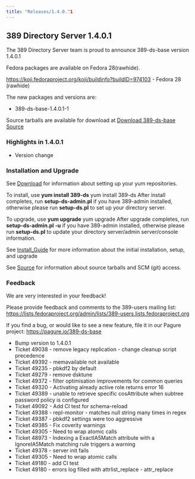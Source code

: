 ```yaml
---
title: "Releases/1.4.0."1
---
```


389 Directory Server 1.4.0.1
-----------------------------

The 389 Directory Server team is proud to announce 389-ds-base version 1.4.0.1

Fedora packages are available on Fedora 28(rawhide).

<https://koji.fedoraproject.org/koji/buildinfo?buildID=974103>   - Fedora 28 (rawhide)

The new packages and versions are:

-   389-ds-base-1.4.0.1-1

Source tarballs are available for download at [Download 389-ds-base Source](https://releases.pagure.org/389-ds-base/389-ds-base-1.4.0.1.tar.bz2)

### Highlights in 1.4.0.1

- Version change

### Installation and Upgrade 
See [Download](../download.html) for information about setting up your yum repositories.

To install, use **yum install 389-ds** yum install 389-ds After install completes, run **setup-ds-admin.pl** if you have 389-admin installed, otherwise please run **setup-ds.pl** to set up your directory server.

To upgrade, use **yum upgrade** yum upgrade After upgrade completes, run **setup-ds-admin.pl -u** if you have 389-admin installed, otherwise please run **setup-ds.pl** to update your directory server/admin server/console information.

See [Install\_Guide](../legacy/install-guide.html) for more information about the initial installation, setup, and upgrade

See [Source](../development/source.html) for information about source tarballs and SCM (git) access.

### Feedback

We are very interested in your feedback!

Please provide feedback and comments to the 389-users mailing list: <https://lists.fedoraproject.org/admin/lists/389-users.lists.fedoraproject.org>

If you find a bug, or would like to see a new feature, file it in our Pagure project: <https://pagure.io/389-ds-base>

- Bump version to 1.4.0.1
- Ticket 49038 - remove legacy replication - change cleanup script precedence
- Ticket 49392 - memavailable not available
- Ticket 49235 - pbkdf2 by default
- Ticket 49279 - remove dsktune
- Ticket 49372 - filter optimisation improvements for common queries
- Ticket 49320 - Activating already active role returns error 16
- Ticket 49389 - unable to retrieve specific cosAttribute when subtree password policy is configured
- Ticket 49092 - Add CI test for schema-reload
- Ticket 49388 - repl-monitor - matches null string many times in regex
- Ticket 49387 - pbkdf2 settings were too aggressive
- Ticket 49385 - Fix coverity warnings
- Ticket 49305 - Need to wrap atomic calls
- Ticket 48973 - Indexing a ExactIA5Match attribute with a IgnoreIA5Match matching rule triggers a warning
- Ticket 49378 - server init fails
- Ticket 49305 - Need to wrap atomic calls
- Ticket 49180 - add CI test
- Ticket 49180 - errors log filled with attrlist\_replace - attr\_replace


